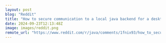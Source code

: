 ```yaml
---
layout: post
blog: "Reddit"
title: "How to secure communication to a local java backend for a desktop app"
date: 2024-09-23T12:13:48Z
image: images/reddit.png
remote_url: "https://www.reddit.com/r/java/comments/1fnix93/how_to_secure_communication_to_a_local_java/"
---
```

